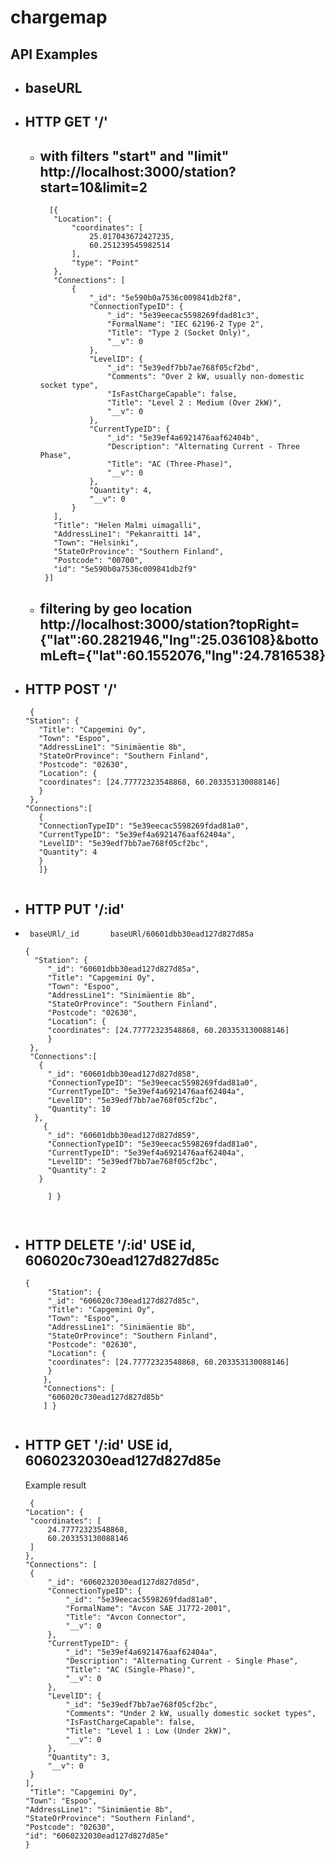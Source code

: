 # chargemap

## API Examples
* ## baseURL 
* ## HTTP GET   '/'
  * ## with filters "start" and "limit"  http://localhost:3000/station?start=10&limit=2
      

     ```
       [{
        "Location": {
            "coordinates": [
                25.017043672427235,
                60.251239545982514
            ],
            "type": "Point"
        },
        "Connections": [
            {
                "_id": "5e590b0a7536c009841db2f8",
                "ConnectionTypeID": {
                    "_id": "5e39eecac5598269fdad81c3",
                    "FormalName": "IEC 62196-2 Type 2",
                    "Title": "Type 2 (Socket Only)",
                    "__v": 0
                },
                "LevelID": {
                    "_id": "5e39edf7bb7ae768f05cf2bd",
                    "Comments": "Over 2 kW, usually non-domestic socket type",
                    "IsFastChargeCapable": false,
                    "Title": "Level 2 : Medium (Over 2kW)",
                    "__v": 0
                },
                "CurrentTypeID": {
                    "_id": "5e39ef4a6921476aaf62404b",
                    "Description": "Alternating Current - Three Phase",
                    "Title": "AC (Three-Phase)",
                    "__v": 0
                },
                "Quantity": 4,
                "__v": 0
            }
        ],
        "Title": "Helen Malmi uimagalli",
        "AddressLine1": "Pekanraitti 14",
        "Town": "Helsinki",
        "StateOrProvince": "Southern Finland",
        "Postcode": "00700",
        "id": "5e590b0a7536c009841db2f9"
      }]

  *  ## filtering by geo location   http://localhost:3000/station?topRight={"lat":60.2821946,"lng":25.036108}&bottomLeft={"lat":60.1552076,"lng":24.7816538}
  
* ## HTTP POST    '/' 
  
     ```
      {
     "Station": {
        "Title": "Capgemini Oy",
        "Town": "Espoo",
        "AddressLine1": "Sinimäentie 8b",
        "StateOrProvince": "Southern Finland",
        "Postcode": "02630",
        "Location": {
        "coordinates": [24.77772323548868, 60.203353130088146]
        }
      },
     "Connections":[
        {
        "ConnectionTypeID": "5e39eecac5598269fdad81a0",
        "CurrentTypeID": "5e39ef4a6921476aaf62404a",
        "LevelID": "5e39edf7bb7ae768f05cf2bc",
        "Quantity": 4
        }
        ]} 
        

* ## HTTP PUT      '/:id'  
*      baseURl/_id       baseURl/60601dbb30ead127d827d85a 
         
   ``` 
   {
     "Station": {
        "_id": "60601dbb30ead127d827d85a",
        "Title": "Capgemini Oy",
        "Town": "Espoo",
        "AddressLine1": "Sinimäentie 8b",
        "StateOrProvince": "Southern Finland",
        "Postcode": "02630",
        "Location": {
        "coordinates": [24.77772323548868, 60.203353130088146]
        }
    },
    "Connections":[
      {
        "_id": "60601dbb30ead127d827d858",
        "ConnectionTypeID": "5e39eecac5598269fdad81a0",
        "CurrentTypeID": "5e39ef4a6921476aaf62404a",
        "LevelID": "5e39edf7bb7ae768f05cf2bc",
        "Quantity": 10
     },
       {
        "_id": "60601dbb30ead127d827d859",
        "ConnectionTypeID": "5e39eecac5598269fdad81a0",
        "CurrentTypeID": "5e39ef4a6921476aaf62404a",
        "LevelID": "5e39edf7bb7ae768f05cf2bc",
        "Quantity": 2
      }

        ] } 


  
 * ## HTTP DELETE      '/:id'    USE id,   606020c730ead127d827d85c

   ```
   {
        "Station": {
        "_id": "606020c730ead127d827d85c",
        "Title": "Capgemini Oy",
        "Town": "Espoo",
        "AddressLine1": "Sinimäentie 8b",
        "StateOrProvince": "Southern Finland",
        "Postcode": "02630",
        "Location": {
        "coordinates": [24.77772323548868, 60.203353130088146]
        }
       },
       "Connections": [
        "606020c730ead127d827d85b"
       ] } 


  * ## HTTP GET '/:id'    USE id,   6060232030ead127d827d85e

      Example result

       ```
        {
       "Location": {
        "coordinates": [
            24.77772323548868,
            60.203353130088146
        ]
      },
      "Connections": [
        {
            "_id": "6060232030ead127d827d85d",
            "ConnectionTypeID": {
                "_id": "5e39eecac5598269fdad81a0",
                "FormalName": "Avcon SAE J1772-2001",
                "Title": "Avcon Connector",
                "__v": 0
            },
            "CurrentTypeID": {
                "_id": "5e39ef4a6921476aaf62404a",
                "Description": "Alternating Current - Single Phase",
                "Title": "AC (Single-Phase)",
                "__v": 0
            },
            "LevelID": {
                "_id": "5e39edf7bb7ae768f05cf2bc",
                "Comments": "Under 2 kW, usually domestic socket types",
                "IsFastChargeCapable": false,
                "Title": "Level 1 : Low (Under 2kW)",
                "__v": 0
            },
            "Quantity": 3,
            "__v": 0
        }
       ],
        "Title": "Capgemini Oy",
       "Town": "Espoo",
       "AddressLine1": "Sinimäentie 8b",
       "StateOrProvince": "Southern Finland",
      "Postcode": "02630",
      "id": "6060232030ead127d827d85e" 
       } 




